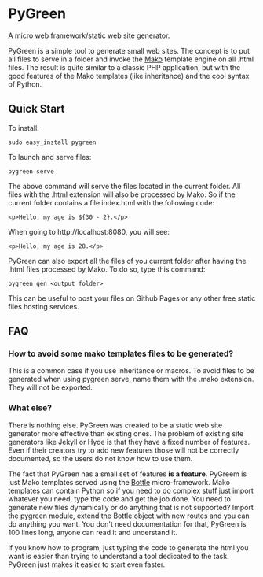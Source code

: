 
# PyGreen

A micro web framework/static web site generator.

PyGreen is a simple tool to generate small web sites. The concept is to put
all files to serve in a folder and invoke the
[Mako](http://www.makotemplates.org/) template engine on all .html files. The
result is quite similar to a classic PHP application, but with the good
features of the Mako templates (like inheritance) and the cool syntax of
Python.

## Quick Start

To install:

    sudo easy_install pygreen

To launch and serve files:

    pygreen serve

The above command will serve the files located in the current folder. All
files with the .html extension will also be processed by Mako. So if the
current folder contains a file index.html with the following code:

    <p>Hello, my age is ${30 - 2}.</p>

When going to http://localhost:8080, you will see:

    <p>Hello, my age is 28.</p>

PyGreen can also export all the files of you current folder after having the
.html files processed by Mako. To do so, type this command:

    pygreen gen <output_folder>

This can be useful to post your files on Github Pages or any other free static
files hosting services.

## FAQ

### How to avoid some mako templates files to be generated?

This is a common case if you use inheritance or macros. To avoid files to be
generated when using pygreen serve, name them with the .mako extension. They
will not be exported.

### What else?

There is nothing else. PyGreen was created to be a static web site generator
more effective than existing ones. The problem of existing site generators
like Jekyll or Hyde is that they have a fixed number of features. Even if
their creators try to add new features those will not be correctly documented,
so the users do not know how to use them.

The fact that PyGreen has a small set of features **is a feature**. PyGreem is
just Mako templates served using the [Bottle](http://bottlepy.org/) 
micro-framework. Mako templates can contain Python so if you need to do complex
stuff just import whatever you need, type the code and get the job done. You
need to generate new files dynamically or do anything that is not supported?
Import the pygreen module, extend the Bottle object with new routes and you
can do anything you want. You don't need documentation for that, PyGreen
is 100 lines long, anyone can read it and understand it.

If you know how to program, just typing the code to generate the html you want
is easier than trying to understand a tool dedicated to the task. PyGreen just
makes it easier to start even faster.
